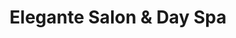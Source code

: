 ---
title: "Elegante Salon & Day Spa"
url: /naperville/elegante-salon-and-day-spa/
shop: hairdresser
---